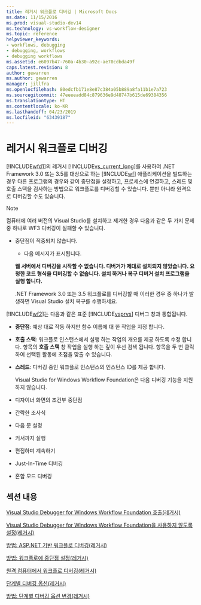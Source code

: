 ```yaml
---
title: 레거시 워크플로 디버깅 | Microsoft Docs
ms.date: 11/15/2016
ms.prod: visual-studio-dev14
ms.technology: vs-workflow-designer
ms.topic: reference
helpviewer_keywords:
- workflows, debugging
- debugging, workflows
- debugging workflows
ms.assetid: e6097b47-760a-4b30-a92c-ae70cdbda49f
caps.latest.revision: 8
author: gewarren
ms.author: gewarren
manager: jillfra
ms.openlocfilehash: 80edcfb171e8e87c384a05b889a8fa11b1e7a723
ms.sourcegitcommit: 47eeeeadd84c879636e9d48747b615de69384356
ms.translationtype: HT
ms.contentlocale: ko-KR
ms.lasthandoff: 04/23/2019
ms.locfileid: "63439187"
---
```

# <a name="debugging-legacy-workflows"></a>레거시 워크플로 디버깅
[!INCLUDE[wfd1](../includes/wfd1-md.md)]의 레거시 [!INCLUDE[vs_current_long](../includes/vs-current-long-md.md)]를 사용하여 .NET Framework 3.0 또는 3.5를 대상으로 하는 [!INCLUDE[wf](../includes/wf-md.md)] 애플리케이션을 빌드하는 경우 다른 프로그램의 경우와 같이 중단점을 설정하고, 프로세스에 연결하고, 스레드 및 호출 스택을 검사하는 방법으로 워크플로를 디버깅할 수 있습니다. 뿐만 아니라 원격으로 디버깅할 수도 있습니다.  
  
> [!NOTE]
> 컴퓨터에 여러 버전의 Visual Studio를 설치하고 제거한 경우 다음과 같은 두 가지 문제 중 하나로 WF3 디버깅이 실패할 수 있습니다.  
> 
> - 중단점이 적중되지 않습니다.  
>   - 다음 메시지가 표시됩니다.  
> 
>   **웹 서버에서 디버깅을 시작할 수 없습니다. 디버거가 제대로 설치되지 않았습니다.  요청한 코드 형식을 디버깅할 수 없습니다.  설치 하거나 복구 디버거 설치 프로그램을 실행 합니다.**  
> 
>   .NET Framework 3.0 또는 3.5 워크플로를 디버깅할 때 이러한 경우 중 하나가 발생하면 Visual Studio 설치 복구를 수행하세요.  
  
 [!INCLUDE[wf2](../includes/wf2-md.md)]는 다음과 같은 표준 [!INCLUDE[vsprvs](../includes/vsprvs-md.md)] 디버그 창과 통합됩니다.  
  
- **중단점**: 예상 대로 작동 하지만 함수 이름에 대 한 작업을 지정 합니다.  
  
- **호출 스택**: 워크플로 인스턴스에서 실행 하는 작업의 개요를 제공 하도록 수정 합니다. 항목의 **호출 스택** 창 작업을 실행 하는 깊이 우선 검색 됩니다. 항목을 두 번 클릭하여 선택된 활동에 초점을 맞출 수 있습니다.  
  
- **스레드**: 디버깅 중인 워크플로 인스턴스의 인스턴스 ID를 제공 합니다.  
  
  Visual Studio for Windows Workflow Foundation은 다음 디버깅 기능을 지원하지 않습니다.  
  
- 디자이너 화면의 조건부 중단점  
  
- 간략한 조사식  
  
- 다음 문 설정  
  
- 커서까지 실행  
  
- 편집하며 계속하기  
  
- Just-In-Time 디버깅  
  
- 혼합 모드 디버깅  
  
## <a name="in-this-section"></a>섹션 내용  
 [Visual Studio Debugger for Windows Workflow Foundation 호출(레거시)](../workflow-designer/invoking-the-visual-studio-debugger-for-windows-workflow-foundation-legacy.md)  
  
 [Visual Studio Debugger for Windows Workflow Foundation을 사용하지 않도록 설정(레거시)](../workflow-designer/disabling-the-visual-studio-debugger-for-windows-workflow-foundation-legacy.md)  
  
 [방법: ASP.NET 기반 워크플로 디버깅(레거시)](../workflow-designer/how-to-debug-aspnet-based-workflows-legacy.md)  
  
 [방법: 워크플로에 중단점 설정(레거시)](../workflow-designer/how-to-set-breakpoints-in-workflows-legacy.md)  
  
 [원격 컴퓨터에서 워크플로 디버깅(레거시)](../workflow-designer/debugging-workflows-from-a-remote-computer-legacy.md)  
  
 [단계별 디버깅 옵션(레거시)](../workflow-designer/debug-stepping-options-legacy.md)  
  
 [방법: 단계별 디버깅 옵션 변경(레거시)](../workflow-designer/how-to-change-the-debug-stepping-option-legacy.md)